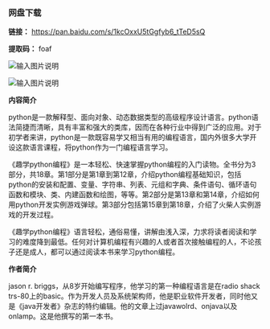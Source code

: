### 网盘下载

**链接：** https://pan.baidu.com/s/1kcOxxU5tGgfyb6_tTeD5sQ 

**提取码：** foaf 

![输入图片说明](https://images.gitee.com/uploads/images/2020/0819/111505_5cce32ee_7785827.jpeg "图怪兽_f2734b98a7a8e85ab6d68c3ac34cbd47_98661.jpg")

![输入图片说明](https://images.gitee.com/uploads/images/2020/0709/202511_c0c4d5b8_7785827.png "屏幕截图.png")

 **内容简介** 

python是一款解释型、面向对象、动态数据类型的高级程序设计语言。python语法简捷而清晰，具有丰富和强大的类库，因而在各种行业中得到广泛的应用。对于初学者来讲，python是一款既容易学又相当有用的编程语言，国内外很多大学开设这款语言课程，将python作为一门编程语言学习。

《趣学python编程》是一本轻松、快速掌握python编程的入门读物。全书分为3部分，共18章。第1部分是第1章到第12章，介绍python编程基础知识，包括python的安装和配置、变量、字符串、列表、元组和字典、条件语句、循环语句函数和模块、类、内建函数和绘图，等等。第2部分是第13章和第14章，介绍如何用python开发实例游戏弹球。第3部分包括第15章到第18章，介绍了火柴人实例游戏的开发过程。

《趣学python编程》语言轻松，通俗易懂，讲解由浅入深，力求将读者阅读和学习的难度降到最低。任何对计算机编程有兴趣的人或者首次接触编程的人，不论孩子还是成人，都可以通过阅读本书来学习python编程。

 **作者简介** 

jason r. briggs，从8岁开始编写程序，他学习的第一种编程语言是在radio shack trs-80上的basic。作为开发人员及系统架构师，他是职业软件开发者，同时他又是《java开发者》杂志的特约编辑。他的文章上过javawolrd、onjava以及onlamp。这是他撰写的第一本书。
